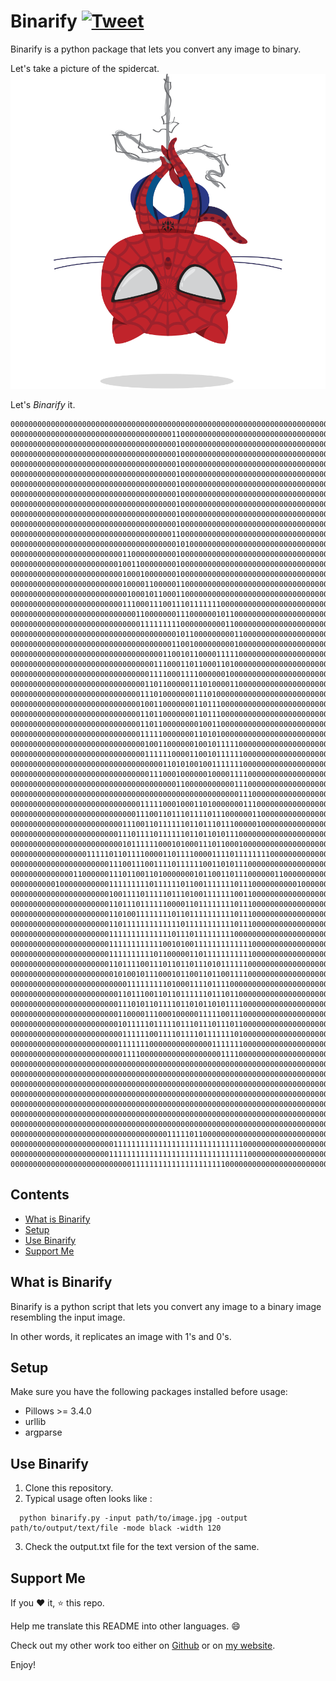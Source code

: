 # Binarify [![Tweet](https://img.shields.io/twitter/url/http/shields.io.svg?style=social)](https://twitter.com/intent/tweet?text=Convert%20%your&20images%20to%20binary&url=https://github.com/RohitMidha23/Binarify&via=github&hashtags=images,art,binary,code,cooltech,developers)

Binarify is a python package that lets you convert any image to binary.

Let's take a picture of the spidercat.
![](https://github.com/RohitMidha23/Binarify/blob/master/input.png)

Let's <em> Binarify </em> it.
```
000000000000000000000000000000000000000000000000000000000000000000000000000
000000000000000000000000000000000000110000000000000000000000000000000000000
000000000000000000000000000000000000010000000000000000000000000000000000000
000000000000000000000000000000000000010000000000000000000000000000000000000
000000000000000000000000000000000000010000000000000000000000000000000000000
000000000000000000000000000000000000010000000000000000000000000000000000000
000000000000000000000000000000000000010000000000000000000000000000000000000
000000000000000000000000000000000000010000000000000000000000000000000000000
000000000000000000000000000000000000010000000000000000000000000000000000000
000000000000000000000000000000000000010000000000000000000000000000000000000
000000000000000000000000000000000000010000000000000000000000000000000000000
000000000000000000000000000000000000110000000000000000000000000000000000000
000000000000000000000000000000000000010100000000000000000000000000000000000
000000000000000000000000011000000000010000000000000000000000000000000000000
000000000000000000000000100110000000010000000000000000000000000000000000000
000000000000000000000000010001000000010000000000000000000000000000000000000
000000000000000000000000010000110000011000000000000000000000000000000000000
000000000000000000000000001000101100011000000000000000000000000000000000000
000000000000000000000000011100011100111011111110000000000000000000000000000
000000000000000000000000000011000000011100000010110000000000000000000000000
000000000000000000000000000001111111110000000000110000000000000000000000000
000000000000000000000000000000000000010110000000001100000000000000000000000
000000000000000000000000000000000000110010000000001000000000000000000000000
000000000000000000000000000000000011001011000011111000000000000000000000000
000000000000000000000000000000001110001101100011010000000000000000000000000
000000000000000000000000000000011110001111000000100000000000000000000000000
000000000000000000000000000000110110000011101000011000000000000000000000000
000000000000000000000000000001110100000001110100000000000000000000000000000
000000000000000000000000000001001100000001101110000000000000000000000000000
000000000000000000000000000001101100000001101110000000000000000000000000000
000000000000000000000000000001101100000000100110000000000000000000000000000
000000000000000000000000000001111100000001101010000000000000000000000000000
000000000000000000000000000000100110000001001011111000000000000000000000000
000000000000000000000000000000111111000011001011111100000000000000000000000
000000000000000000000000000000000011010100100111111100000000000000000000000
000000000000000000000000000000011100010000001000011110000000000000000000000
000000000000000000000000000000000000011000000000001110000000000000000000000
000000000000000000000000000000000000000000000000000111000000000000000000000
000000000000000000000000000001111100010001101000000011100000000000000000000
000000000000000000000000000011100110111011110111000000110000000000000000000
000000000000000000000000011100110111111011011101110000010000000000000000000
000000000000000000000000111011110111111011011010111000000000000000000000000
000000000000000000000000010111111000101000111011000100000000000000000000000
000000000000000001111101101111000011011110000111101111111100000000000000000
000000000000000000000011100111001111011111100110101110000000000000000000000
000000000000001100000011101100110100000001011001101110000001100000000000000
000000000010000000000011111111101111110110011111110111000000000010000000000
000000000000000000000010011110111110111010011111110011000000000000000000000
000000000000000000000011011101111110000110111111110111000000000000000000000
000000000000000000000011010011111111011011111111110111000000000000000000000
000000000000000000000011011111111111110111111111110111000000000000000000000
000000000000000000000011111111111111011101111111110000000000000000000000000
000000000000000000000011111111111100101001111111111111000000000000000000000
000000000000000000000011111111110110000011011111111111000000000000000000000
000000000000000000000011011110011101101101110101111110000000000000000000000
000000000000000000000001010010111000101100110110011110000000000000000000000
000000000000000000000000001111111110100011110111100000000000000000000000000
000000000000000000000000110111001101101111110111011000000000000000000000000
000000000000000000000000111010110111101101011010111100000000000000000000000
000000000000000000000000110000111000100000111110011100000000000000000000000
000000000000000000000000101111101111101110111011101100000000000000000000000
000000000000000000000000011111100111101111011111110100000000000000000000000
000000000000000000000000111111100000000000000111111100000000000000000000000
000000000000000000000000011110000000000000000001111000000000000000000000000
000000000000000000000000000000000000000000000000000000000000000000000000000
000000000000000000000000000000000000000000000000000000000000000000000000000
000000000000000000000000000000000000000000000000000000000000000000000000000
000000000000000000000000000000000000000000000000000000000000000000000000000
000000000000000000000000000000000000000000000000000000000000000000000000000
000000000000000000000000000000000000000000000000000000000000000000000000000
000000000000000000000000000000000000000000000000000000000000000000000000000
000000000000000000000000000000000001111101100000000000000000000000000000000
000000000000000000000001111111111111111111111111111100000000000000000000000
000000000000000000000011111111111111111111111111111110000000000000000000000
000000000000000000000000000111111111111111111111000000000000000000000000000
```

## Contents
- [What is Binarify](#what-is-binarify)
- [Setup](#setup)
- [Use Binarify](#use-binarify)
- [Support Me](#support-me)

## What is Binarify
Binarify is a python script that lets you convert any image to a binary image resembling the input image.

In other words, it replicates an image with 1's and 0's.

## Setup
Make sure you have the following packages installed before usage: 
- Pillows >= 3.4.0
- urllib
- argparse 

## Use Binarify

1. Clone this repository.
2. Typical usage often looks like :
```
  python binarify.py -input path/to/image.jpg -output path/to/output/text/file -mode black -width 120
```
3. Check the output.txt file for the text version of the same.

## Support Me

If you :heart: it, :star: this repo.

Help me translate this README into other languages. :smile:

Check out my other work too either on [Github](http://bit.ly/2VMv9ZP) or on [my website](https://rohitmidha23.github.io).

Enjoy!
